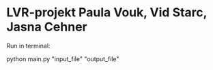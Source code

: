 # LVR-projekt Paula Vouk, Vid Starc, Jasna Cehner

Run in terminal:

python main.py "input_file" "output_file"
